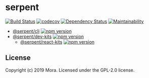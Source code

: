 # serpent

[![Build Status][travis-image]][travis-url]
[![codecov](https://codecov.io/gh/qiu8310/serpent/branch/master/graph/badge.svg)](https://codecov.io/gh/qiu8310/serpent)
[![Dependency Status][dependency-image]][dependency-url]
[![Maintainability](https://api.codeclimate.com/v1/badges/abdf354baaac407e8052/maintainability)](https://codeclimate.com/github/qiu8310/serpent/maintainability)


* [@serpent/cli](./projects/serpent-cli)
  [![npm version](https://badge.fury.io/js/%40serpent%2Fcli.svg)](https://badge.fury.io/js/%40serpent%2Fcli)
* [@serpent/dev-kits](./projects/serpent-dev-kits)
  [![npm version](https://badge.fury.io/js/%40serpent%2Fdev-kits.svg)](https://badge.fury.io/js/%40serpent%2Fdev-kits)
  * [@serpent/react-kits](./projects/serpent-react-kits)
  [![npm version](https://badge.fury.io/js/%40serpent%2Freact-kits.svg)](https://badge.fury.io/js/%40serpent%2Freact-kits)





## License

Copyright (c) 2019 Mora. Licensed under the GPL-2.0 license.

[travis-image]: https://travis-ci.org/qiu8310/serpent.svg?branch=master
[travis-url]: https://travis-ci.org/qiu8310/serpent
[dependency-image]: https://david-dm.org/qiu8310/serpent.svg?theme=shields.io
[dependency-url]: https://david-dm.org/qiu8310/serpent
